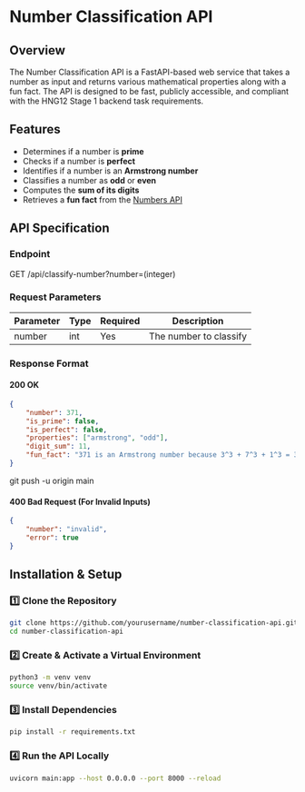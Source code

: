 # Number Classification API

## Overview
The Number Classification API is a FastAPI-based web service that takes a number as input and returns various mathematical properties along with a fun fact. The API is designed to be fast, publicly accessible, and compliant with the HNG12 Stage 1 backend task requirements.

## Features
- Determines if a number is **prime**
- Checks if a number is **perfect**
- Identifies if a number is an **Armstrong number**
- Classifies a number as **odd** or **even**
- Computes the **sum of its digits**
- Retrieves a **fun fact** from the [Numbers API](http://numbersapi.com)

## API Specification
### **Endpoint**
GET /api/classify-number?number=(integer)


### **Request Parameters**
| Parameter | Type   | Required | Description                 |
|-----------|--------|----------|-----------------------------|
| number    | int    | Yes      | The number to classify      |

### **Response Format**
#### **200 OK**
```json
{
    "number": 371,
    "is_prime": false,
    "is_perfect": false,
    "properties": ["armstrong", "odd"],
    "digit_sum": 11,
    "fun_fact": "371 is an Armstrong number because 3^3 + 7^3 + 1^3 = 371"
}

```

git push -u origin main
#### **400 Bad Request (For Invalid Inputs)**
```json
{
    "number": "invalid",
    "error": true
}
```

## Installation & Setup

### 1️⃣ Clone the Repository

```bash
git clone https://github.com/yourusername/number-classification-api.git
cd number-classification-api

```

### 2️⃣ Create & Activate a Virtual Environment
```bash
python3 -m venv venv
source venv/bin/activate 

```

### 3️⃣ Install Dependencies

```bash
pip install -r requirements.txt

```

### 4️⃣ Run the API Locally
```bash
uvicorn main:app --host 0.0.0.0 --port 8000 --reload

```